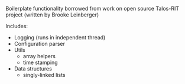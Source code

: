 Boilerplate functionality borrowed from work on open source Talos-RIT project (written by Brooke Leinberger)

Includes:
- Logging (runs in independent thread)
- Configuration parser
- Utils
    - array helpers
    - time stamping
- Data structures
    - singly-linked lists